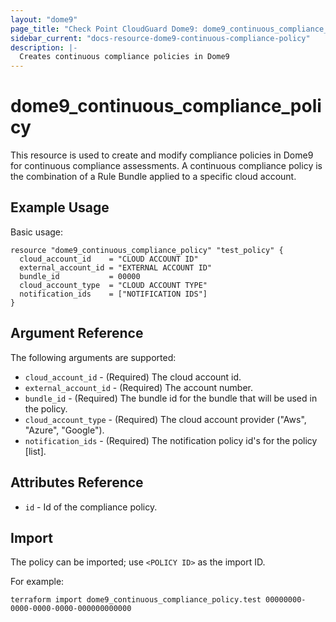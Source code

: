 ```yaml
---
layout: "dome9"
page_title: "Check Point CloudGuard Dome9: dome9_continuous_compliance_policy"
sidebar_current: "docs-resource-dome9-continuous-compliance-policy"
description: |-
  Creates continuous compliance policies in Dome9
---
```


# dome9_continuous_compliance_policy

This  resource is used to  create and modify compliance policies in Dome9 for continuous compliance assessments. A continuous compliance policy is the combination of a Rule Bundle applied to a specific cloud account.

## Example Usage

Basic usage:

```hcl
resource "dome9_continuous_compliance_policy" "test_policy" {
  cloud_account_id    = "CLOUD ACCOUNT ID"
  external_account_id = "EXTERNAL ACCOUNT ID"
  bundle_id           = 00000
  cloud_account_type  = "CLOUD ACCOUNT TYPE"
  notification_ids    = ["NOTIFICATION IDS"]
}

```

## Argument Reference

The following arguments are supported:

* `cloud_account_id` - (Required) The cloud account id.
* `external_account_id` - (Required) The account number.
* `bundle_id` - (Required) The bundle id for the bundle that will be used in the policy.
* `cloud_account_type` - (Required) The cloud account provider ("Aws", "Azure", "Google").
* `notification_ids` - (Required) The notification policy id's for the policy [list].
    
## Attributes Reference

* `id` - Id of the compliance policy.

## Import

The policy can be imported; use `<POLICY ID>` as the import ID. 

For example:

```shell
terraform import dome9_continuous_compliance_policy.test 00000000-0000-0000-0000-000000000000
```

